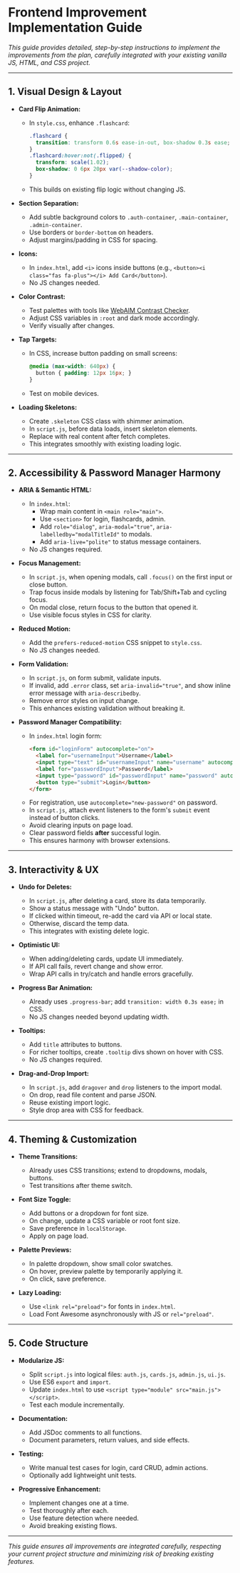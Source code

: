 # Frontend Improvement Implementation Guide

_This guide provides detailed, step-by-step instructions to implement the improvements from the plan, carefully integrated with your existing vanilla JS, HTML, and CSS project._

---

## 1. Visual Design & Layout

- **Card Flip Animation:**
  - In `style.css`, enhance `.flashcard`:
    ```css
    .flashcard {
      transition: transform 0.6s ease-in-out, box-shadow 0.3s ease;
    }
    .flashcard:hover:not(.flipped) {
      transform: scale(1.02);
      box-shadow: 0 6px 20px var(--shadow-color);
    }
    ```
  - This builds on existing flip logic without changing JS.

- **Section Separation:**
  - Add subtle background colors to `.auth-container`, `.main-container`, `.admin-container`.
  - Use borders or `border-bottom` on headers.
  - Adjust margins/padding in CSS for spacing.

- **Icons:**
  - In `index.html`, add `<i>` icons inside buttons (e.g., `<button><i class="fas fa-plus"></i> Add Card</button>`).
  - No JS changes needed.

- **Color Contrast:**
  - Test palettes with tools like [WebAIM Contrast Checker](https://webaim.org/resources/contrastchecker/).
  - Adjust CSS variables in `:root` and dark mode accordingly.
  - Verify visually after changes.

- **Tap Targets:**
  - In CSS, increase button padding on small screens:
    ```css
    @media (max-width: 640px) {
      button { padding: 12px 16px; }
    }
    ```
  - Test on mobile devices.

- **Loading Skeletons:**
  - Create `.skeleton` CSS class with shimmer animation.
  - In `script.js`, before data loads, insert skeleton elements.
  - Replace with real content after fetch completes.
  - This integrates smoothly with existing loading logic.

---

## 2. Accessibility & Password Manager Harmony

- **ARIA & Semantic HTML:**
  - In `index.html`:
    - Wrap main content in `<main role="main">`.
    - Use `<section>` for login, flashcards, admin.
    - Add `role="dialog"`, `aria-modal="true"`, `aria-labelledby="modalTitleId"` to modals.
    - Add `aria-live="polite"` to status message containers.
  - No JS changes required.

- **Focus Management:**
  - In `script.js`, when opening modals, call `.focus()` on the first input or close button.
  - Trap focus inside modals by listening for Tab/Shift+Tab and cycling focus.
  - On modal close, return focus to the button that opened it.
  - Use visible focus styles in CSS for clarity.

- **Reduced Motion:**
  - Add the `prefers-reduced-motion` CSS snippet to `style.css`.
  - No JS changes needed.

- **Form Validation:**
  - In `script.js`, on form submit, validate inputs.
  - If invalid, add `.error` class, set `aria-invalid="true"`, and show inline error message with `aria-describedby`.
  - Remove error styles on input change.
  - This enhances existing validation without breaking it.

- **Password Manager Compatibility:**
  - In `index.html` login form:
    ```html
    <form id="loginForm" autocomplete="on">
      <label for="usernameInput">Username</label>
      <input type="text" id="usernameInput" name="username" autocomplete="username" required>
      <label for="passwordInput">Password</label>
      <input type="password" id="passwordInput" name="password" autocomplete="current-password" required>
      <button type="submit">Login</button>
    </form>
    ```
  - For registration, use `autocomplete="new-password"` on password.
  - In `script.js`, attach event listeners to the form's `submit` event instead of button clicks.
  - Avoid clearing inputs on page load.
  - Clear password fields **after** successful login.
  - This ensures harmony with browser extensions.

---

## 3. Interactivity & UX

- **Undo for Deletes:**
  - In `script.js`, after deleting a card, store its data temporarily.
  - Show a status message with "Undo" button.
  - If clicked within timeout, re-add the card via API or local state.
  - Otherwise, discard the temp data.
  - This integrates with existing delete logic.

- **Optimistic UI:**
  - When adding/deleting cards, update UI immediately.
  - If API call fails, revert change and show error.
  - Wrap API calls in try/catch and handle errors gracefully.

- **Progress Bar Animation:**
  - Already uses `.progress-bar`; add `transition: width 0.3s ease;` in CSS.
  - No JS changes needed beyond updating width.

- **Tooltips:**
  - Add `title` attributes to buttons.
  - For richer tooltips, create `.tooltip` divs shown on hover with CSS.
  - No JS changes required.

- **Drag-and-Drop Import:**
  - In `script.js`, add `dragover` and `drop` listeners to the import modal.
  - On drop, read file content and parse JSON.
  - Reuse existing import logic.
  - Style drop area with CSS for feedback.

---

## 4. Theming & Customization

- **Theme Transitions:**
  - Already uses CSS transitions; extend to dropdowns, modals, buttons.
  - Test transitions after theme switch.

- **Font Size Toggle:**
  - Add buttons or a dropdown for font size.
  - On change, update a CSS variable or root font size.
  - Save preference in `localStorage`.
  - Apply on page load.

- **Palette Previews:**
  - In palette dropdown, show small color swatches.
  - On hover, preview palette by temporarily applying it.
  - On click, save preference.

- **Lazy Loading:**
  - Use `<link rel="preload">` for fonts in `index.html`.
  - Load Font Awesome asynchronously with JS or `rel="preload"`.

---

## 5. Code Structure

- **Modularize JS:**
  - Split `script.js` into logical files: `auth.js`, `cards.js`, `admin.js`, `ui.js`.
  - Use ES6 `export` and `import`.
  - Update `index.html` to use `<script type="module" src="main.js"></script>`.
  - Test each module incrementally.

- **Documentation:**
  - Add JSDoc comments to all functions.
  - Document parameters, return values, and side effects.

- **Testing:**
  - Write manual test cases for login, card CRUD, admin actions.
  - Optionally add lightweight unit tests.

- **Progressive Enhancement:**
  - Implement changes one at a time.
  - Test thoroughly after each.
  - Use feature detection where needed.
  - Avoid breaking existing flows.

---

_This guide ensures all improvements are integrated carefully, respecting your current project structure and minimizing risk of breaking existing features._